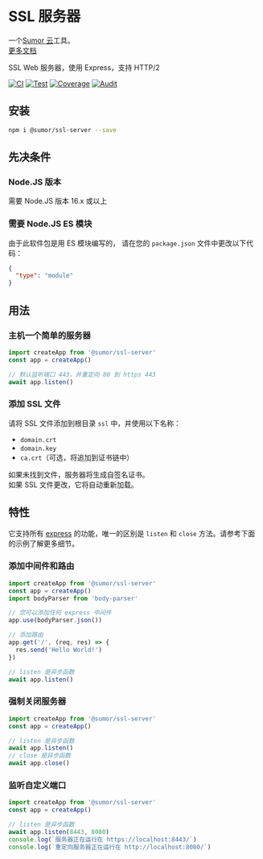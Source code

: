 # SSL 服务器

一个[Sumor 云](https://sumor.cloud)工具。  
[更多文档](https://sumor.cloud/ssl-server)

SSL Web 服务器，使用 Express，支持 HTTP/2

[![CI](https://github.com/sumor-cloud/ssl-server/actions/workflows/ci.yml/badge.svg)](https://github.com/sumor-cloud/ssl-server/actions/workflows/ci.yml)
[![Test](https://github.com/sumor-cloud/ssl-server/actions/workflows/ut.yml/badge.svg)](https://github.com/sumor-cloud/ssl-server/actions/workflows/ut.yml)
[![Coverage](https://github.com/sumor-cloud/ssl-server/actions/workflows/coverage.yml/badge.svg)](https://github.com/sumor-cloud/ssl-server/actions/workflows/coverage.yml)
[![Audit](https://github.com/sumor-cloud/ssl-server/actions/workflows/audit.yml/badge.svg)](https://github.com/sumor-cloud/ssl-server/actions/workflows/audit.yml)

## 安装

```bash
npm i @sumor/ssl-server --save
```

## 先决条件

### Node.JS 版本

需要 Node.JS 版本 16.x 或以上

### 需要 Node.JS ES 模块

由于此软件包是用 ES 模块编写的，
请在您的 `package.json` 文件中更改以下代码：

```json
{
  "type": "module"
}
```

## 用法

### 主机一个简单的服务器

```javascript
import createApp from '@sumor/ssl-server'
const app = createApp()

// 默认监听端口 443，并重定向 80 到 https 443
await app.listen()
```

### 添加 SSL 文件

请将 SSL 文件添加到根目录 `ssl` 中，并使用以下名称：

- `domain.crt`
- `domain.key`
- `ca.crt`（可选，将追加到证书链中）

如果未找到文件，服务器将生成自签名证书。  
如果 SSL 文件更改，它将自动重新加载。

## 特性

它支持所有 [express](https://www.npmjs.com/package/express) 的功能，唯一的区别是 `listen` 和 `close` 方法。请参考下面的示例了解更多细节。

### 添加中间件和路由

```javascript
import createApp from '@sumor/ssl-server'
const app = createApp()
import bodyParser from 'body-parser'

// 您可以添加任何 express 中间件
app.use(bodyParser.json())

// 添加路由
app.get('/', (req, res) => {
  res.send('Hello World!')
})

// listen 是异步函数
await app.listen()
```

### 强制关闭服务器

```javascript
import createApp from '@sumor/ssl-server'
const app = createApp()

// listen 是异步函数
await app.listen()
// close 是异步函数
await app.close()
```

### 监听自定义端口

```javascript
import createApp from '@sumor/ssl-server'
const app = createApp()

// listen 是异步函数
await app.listen(8443, 8080)
console.log(`服务器正在运行在 https://localhost:8443/`)
console.log(`重定向服务器正在运行在 http://localhost:8080/`)
```

